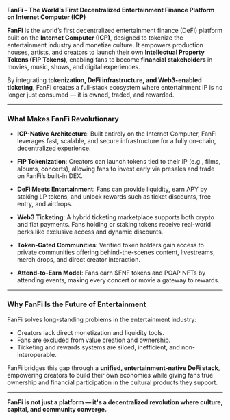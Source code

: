 **FanFi – The World’s First Decentralized Entertainment Finance Platform on Internet Computer (ICP)**

**FanFi** is the world’s first decentralized entertainment finance (DeFi) platform built on the **Internet Computer (ICP)**, designed to tokenize the entertainment industry and monetize culture. It empowers production houses, artists, and creators to launch their own **Intellectual Property Tokens (FIP Tokens)**, enabling fans to become **financial stakeholders** in movies, music, shows, and digital experiences.

By integrating **tokenization, DeFi infrastructure, and Web3-enabled ticketing**, FanFi creates a full-stack ecosystem where entertainment IP is no longer just consumed — it is owned, traded, and rewarded.

---

### What Makes FanFi Revolutionary

* **ICP-Native Architecture**: Built entirely on the Internet Computer, FanFi leverages fast, scalable, and secure infrastructure for a fully on-chain, decentralized experience.

* **FIP Tokenization**: Creators can launch tokens tied to their IP (e.g., films, albums, concerts), allowing fans to invest early via presales and trade on FanFi’s built-in DEX.

* **DeFi Meets Entertainment**: Fans can provide liquidity, earn APY by staking LP tokens, and unlock rewards such as ticket discounts, free entry, and airdrops.

* **Web3 Ticketing**: A hybrid ticketing marketplace supports both crypto and fiat payments. Fans holding or staking tokens receive real-world perks like exclusive access and dynamic discounts.

* **Token-Gated Communities**: Verified token holders gain access to private communities offering behind-the-scenes content, livestreams, merch drops, and direct creator interaction.

* **Attend-to-Earn Model**: Fans earn \$FNF tokens and POAP NFTs by attending events, making every concert or movie a gateway to rewards.

---

### Why FanFi Is the Future of Entertainment

FanFi solves long-standing problems in the entertainment industry:

* Creators lack direct monetization and liquidity tools.
* Fans are excluded from value creation and ownership.
* Ticketing and rewards systems are siloed, inefficient, and non-interoperable.

FanFi bridges this gap through a **unified, entertainment-native DeFi stack**, empowering creators to build their own economies while giving fans true ownership and financial participation in the cultural products they support.

---

**FanFi is not just a platform — it's a decentralized revolution where culture, capital, and community converge.**
